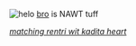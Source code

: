 ![helo](https://i.postimg.cc/8CMH8nK0/Untitled110-20250818200222.png)
[bro](https://github.com/BringMeTheH0rizon) is NAWT tuff

*[matching rentri wit kadita heart](https://rentry.co/Lazuryth)*
